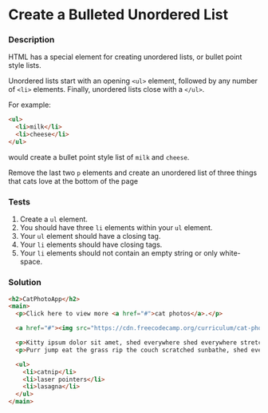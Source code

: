 # Create a Bulleted Unordered List

### Description

HTML has a special element for creating unordered lists, or bullet point style lists.

Unordered lists start with an opening `<ul>` element, followed by any number of `<li>` elements. Finally, unordered lists close with a `</ul>`.

For example:

```html
<ul>
  <li>milk</li>
  <li>cheese</li>
</ul>
```

would create a bullet point style list of `milk` and `cheese`.

Remove the last two `p` elements and create an unordered list of three things that cats love at the bottom of the page

### Tests

1. Create a `ul` element.
2. You should have three `li` elements within your `ul` element.
3. Your `ul` element should have a closing tag.
4. Your `li` elements should have closing tags.
5. Your `li` elements should not contain an empty string or only white-space.

### Solution

```html
<h2>CatPhotoApp</h2>
<main>
  <p>Click here to view more <a href="#">cat photos</a>.</p>

  <a href="#"><img src="https://cdn.freecodecamp.org/curriculum/cat-photo-app/relaxing-cat.jpg" alt="A cute orange cat lying on its back."></a>

  <p>Kitty ipsum dolor sit amet, shed everywhere shed everywhere stretching attack your ankles chase the red dot, hairball run catnip eat the grass sniff.</p>
  <p>Purr jump eat the grass rip the couch scratched sunbathe, shed everywhere rip the couch sleep in the sink fluffy fur catnip scratched.</p>

  <ul>
    <li>catnip</li>
    <li>laser pointers</li>
    <li>lasagna</li>
  </ul>
</main>
```